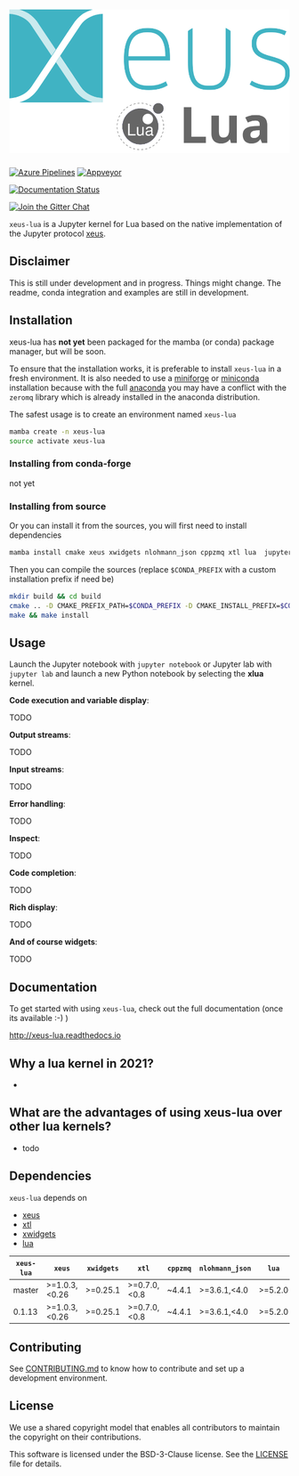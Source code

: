 # ![xeus-lua](docs/source/xeus-lua.svg)

[![Azure Pipelines](https://dev.azure.com/derthorstenbeier/xeus-lua/_apis/build/status/jupyter-xeus.xeus-lua?branchName=main)](https://dev.azure.com/derthorstenbeier/xeus-lua/_build/latest?definitionId=12&branchName=main)
[![Appveyor](https://ci.appveyor.com/api/projects/status/de8van3pfjrr4b0e?svg=true)](https://ci.appveyor.com/project/DerThorsten/xeus-lua-17on4)

[![Documentation Status](http://readthedocs.org/projects/xeus-lua/badge/?version=latest)](https://xeus-lua.readthedocs.io/en/latest/?badge=latest)
<!-- [![Binder](https://mybinder.org/badge_logo.svg)](https://mybinder.org/v2/gh/DerThorsten/xeus-lua/main?urlpath=/lab/tree/notebooks/xeus-lua.ipynb) -->
[![Join the Gitter Chat](https://badges.gitter.im/Join%20Chat.svg)](https://gitter.im/QuantStack/Lobby?utm_source=badge&utm_medium=badge&utm_campaign=pr-badge&utm_content=badge)

`xeus-lua` is a Jupyter kernel for Lua based on the native implementation of the
Jupyter protocol [xeus](https://github.com/jupyter-xeus/xeus).

## Disclaimer

This is still under development and in progress. 
Things might change.
The readme, conda integration and examples are still in development.

## Installation

xeus-lua has **not yet** been packaged for the mamba (or conda) package manager, but will be soon.

To ensure that the installation works, it is preferable to install `xeus-lua` in a
fresh environment. It is also needed to use a
[miniforge](https://github.com/conda-forge/miniforge#mambaforge) or
[miniconda](https://conda.io/miniconda.html) installation because with the full
[anaconda](https://www.anaconda.com/) you may have a conflict with the `zeromq` library
which is already installed in the anaconda distribution.

The safest usage is to create an environment named `xeus-lua`

```bash
mamba create -n xeus-lua
source activate xeus-lua
```

### Installing from conda-forge

not yet

### Installing from source

Or you can install it from the sources, you will first need to install dependencies

```bash
mamba install cmake xeus xwidgets nlohmann_json cppzmq xtl lua  jupyterlab -c conda-forge
```

Then you can compile the sources (replace `$CONDA_PREFIX` with a custom installation
prefix if need be)

```bash
mkdir build && cd build
cmake .. -D CMAKE_PREFIX_PATH=$CONDA_PREFIX -D CMAKE_INSTALL_PREFIX=$CONDA_PREFIX -D CMAKE_INSTALL_LIBDIR=lib
make && make install
```

<!-- ## Trying it online

To try out xeus-lua interactively in your web browser, just click on the binder link:

[![Binder](binder-logo.svg)](https://mybinder.org/v2/gh/DerThorsten/xeus-lua/stable?urlpath=/lab/tree/notebooks/xeus-lua.ipynb) -->

## Usage

Launch the Jupyter notebook with `jupyter notebook` or Jupyter lab with `jupyter lab`
and launch a new Python notebook by selecting the **xlua** kernel.

**Code execution and variable display**:

TODO

**Output streams**:

TODO

**Input streams**:

TODO

**Error handling**:

TODO

**Inspect**:

TODO

**Code completion**:

TODO

**Rich display**:

TODO

**And of course widgets**:

TODO

## Documentation

To get started with using `xeus-lua`, check out the full documentation (once its available :-) )

http://xeus-lua.readthedocs.io

## Why a lua kernel in 2021?

- 

## What are the advantages of using xeus-lua over other lua kernels?

-  todo

## Dependencies

`xeus-lua` depends on

- [xeus](https://github.com/jupyter-xeus/xeus)
- [xtl](https://github.com/xtensor-stack/xtl)
- [xwidgets](https://github.com/jupyter-xeus/xwidgets)
- [lua](https://www.lua.org/)

| `xeus-lua`    | `xeus`        | `xwidgets`    | `xtl`        | `cppzmq` | `nlohmann_json` | `lua`        | 
| ------------- | ------------- | ------------- | ------------ | -------- | --------------- | ------------ | 
| master        | >=1.0.3,<0.26 | >=0.25.1      | >=0.7.0,<0.8 | ~4.4.1   | >=3.6.1,<4.0    | >=5.2.0      | 
| 0.1.13        | >=1.0.3,<0.26 | >=0.25.1      | >=0.7.0,<0.8 | ~4.4.1   | >=3.6.1,<4.0    | >=5.2.0      | 

## Contributing

See [CONTRIBUTING.md](./CONTRIBUTING.md) to know how to contribute and set up a
development environment.

## License

We use a shared copyright model that enables all contributors to maintain the copyright
on their contributions.

This software is licensed under the BSD-3-Clause license. See the [LICENSE](LICENSE)
file for details.
